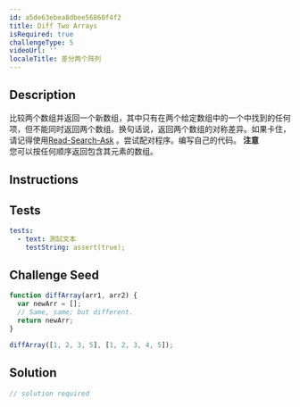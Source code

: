 ```yaml
---
id: a5de63ebea8dbee56860f4f2
title: Diff Two Arrays
isRequired: true
challengeType: 5
videoUrl: ''
localeTitle: 差分两个阵列
---
```


## Description
<section id="description">比较两个数组并返回一个新数组，其中只有在两个给定数组中的一个中找到的任何项，但不能同时返回两个数组。换句话说，返回两个数组的对称差异。如果卡住，请记得使用<a href="http://forum.freecodecamp.org/t/how-to-get-help-when-you-are-stuck/19514" target="_blank">Read-Search-Ask</a> 。尝试配对程序。编写自己的代码。 <strong>注意</strong> <br>您可以按任何顺序返回包含其元素的数组。 </section>

## Instructions
<section id="instructions">
</section>

## Tests
<section id='tests'>

```yml
tests:
  - text: 測試文本
    testString: assert(true);

```

</section>

## Challenge Seed
<section id='challengeSeed'>

<div id='js-seed'>

```js
function diffArray(arr1, arr2) {
  var newArr = [];
  // Same, same; but different.
  return newArr;
}

diffArray([1, 2, 3, 5], [1, 2, 3, 4, 5]);

```

</div>



</section>

## Solution
<section id='solution'>

```js
// solution required
```
</section>
